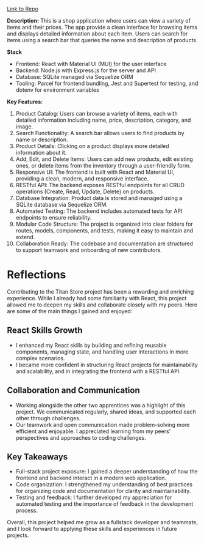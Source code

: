 [Link to Repo](https://github.com/KLY-Titans/inventory-app)

**Description:**
This is a shop application where users can view a variety of items and their prices. The app provide a clean interface for browsing items and displays detailed information about each item. Users can search for items using a search bar that queries the name and description of products.

**Stack**

* Frontend: React with Material UI (MUI) for the user interface
* Backend: Node.js with Express.js for the server and API
* Database: SQLite managed via Sequelize ORM
* Tooling: Parcel for frontend bundling, Jest and Supertest for testing, and dotenv for environment variables

**Key Features:**

1. Product Catalog: Users can browse a variety of items, each with detailed information including name, price, description, category, and image.
2. Search Functionality: A search bar allows users to find products by name or description.
3. Product Details: Clicking on a product displays more detailed information about it.
4. Add, Edit, and Delete Items: Users can add new products, edit existing ones, or delete items from the inventory through a user-friendly form.
5. Responsive UI: The frontend is built with React and Material UI, providing a clean, modern, and responsive interface.
6. RESTful API: The backend exposes RESTful endpoints for all CRUD operations (Create, Read, Update, Delete) on products.
7. Database Integration: Product data is stored and managed using a SQLite database via Sequelize ORM.
8. Automated Testing: The backend includes automated tests for API endpoints to ensure reliability.
9. Modular Code Structure: The project is organized into clear folders for routes, models, components, and tests, making it easy to maintain and extend.
10. Collaboration Ready: The codebase and documentation are structured to support teamwork and onboarding of new contributors.


# Reflections

Contributing to the Titan Store project has been a rewarding and enriching experience. While I already had some familiarity with React, this project allowed me to deepen my skills and collaborate closely with my peers. Here are some of the main things I gained and enjoyed:

## React Skills Growth
- I enhanced my React skills by building and refining reusable components, managing state, and handling user interactions in more complex scenarios.
- I became more confident in structuring React projects for maintainability and scalability, and in integrating the frontend with a RESTful API.

## Collaboration and Communication
- Working alongside the other two apprentices was a highlight of this project. We communicated regularly, shared ideas, and supported each other through challenges.
- Our teamwork and open communication made problem-solving more efficient and enjoyable. I appreciated learning from my peers' perspectives and approaches to coding challenges.

## Key Takeaways
- Full-stack project exposure: I gained a deeper understanding of how the frontend and backend interact in a modern web application.
- Code organization: I strengthened my understanding of best practices for organizing code and documentation for clarity and maintainability.
- Testing and feedback: I further developed my appreciation for automated testing and the importance of feedback in the development process.

Overall, this project helped me grow as a fullstack developer and teammate, and I look forward to applying these skills and experiences in future projects.